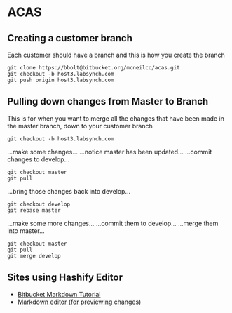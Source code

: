 # ACAS
 
 
## Creating a customer branch
 
 
Each customer should have a branch and this is how you create the branch
 
    git clone https://bbolt@bitbucket.org/mcneilco/acas.git
    git checkout -b host3.labsynch.com
    git push origin host3.labsynch.com
 

## Pulling down changes from Master to Branch

This is for when you want to merge all the changes that have been made in the master branch, down to your customer branch

    git checkout -b host3.labsynch.com
    
...make some changes...
...notice master has been updated...
...commit changes to develop...

    git checkout master
    git pull
    
...bring those changes back into develop...

    git checkout develop
    git rebase master
    
...make some more changes...
...commit them to develop...
...merge them into master...

    git checkout master
    git pull
    git merge develop


## Sites using Hashify Editor
 
  - [Bitbucket  Markdown Tutorial][1]
  - [Markdown editor (for previewing changes)][2]
 
 
[1]:https://confluence.atlassian.com/display/BITBUCKET/Displaying+README+Text+on+the+Overview#DisplayingREADMETextontheOverview-ExampleMarkdownREADME
[2]: http://hashify.me/
